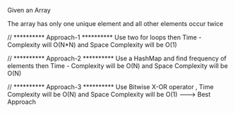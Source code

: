 Given an Array

The array has only one unique element and all other elements occur twice

// ********** Approach-1 ********** Use two for loops then Time - Complexity will O(N*N) and Space Complexity will be O(1)
        
// ********** Approach-2 ********** Use a HashMap and find frequency of elements then Time - Complexity will be O(N) and Space Complexity will be O(N)

// ********** Approach-3 ********** Use Bitwise X-OR operator , Time Complexity will be O(N) and Space Complexity will be O(1) ---> Best Approach
